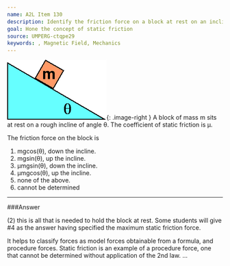 ```yaml
---
name: A2L Item 130
description: Identify the friction force on a block at rest on an incline.
goal: Hone the concept of static friction
source: UMPERG-ctqpe29
keywords: , Magnetic Field, Mechanics
---
```


![Item130_fig1.gif](../images/Item130_fig1.gif){: .image-right } A block of mass m sits at rest on a
rough incline of angle &theta;.  The coefficient of static friction is
&mu;.

The friction force on the block is

1. mgcos(&theta;), down the incline.
2. mgsin(&theta;), up the incline.
3. &mu;mgsin(&theta;), down the incline.
4. &mu;mgcos(&theta;), up the incline.
5. none of the above.
6. cannot be determined


<hr/>

###Answer 

(2) this is all that is needed to hold the block at rest. Some
students will give #4 as the answer having specified the maximum static
friction force.

It helps to classify forces as model forces obtainable from a formula,
and procedure forces. Static friction is an example of a procedure
force, one that cannot be determined without application of the 2nd law.
...
